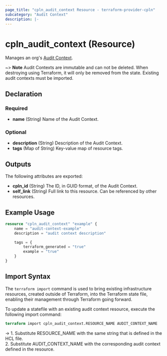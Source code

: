 ```yaml
---
page_title: "cpln_audit_context Resource - terraform-provider-cpln"
subcategory: "Audit Context"
description: |-
---
```


# cpln_audit_context (Resource)

Manages an org's [Audit Context](https://docs.controlplane.com/reference/auditctx).

~> **Note** Audit Contexts are immutable and can not be deleted. When destroying using Terraform, it will only be removed from the state. Existing audit contexts must be imported.

## Declaration

### Required

- **name** (String) Name of the Audit Context.

### Optional

- **description** (String) Description of the Audit Context.
- **tags** (Map of String) Key-value map of resource tags.

## Outputs

The following attributes are exported:

- **cpln_id** (String) The ID, in GUID format, of the Audit Context.
- **self_link** (String) Full link to this resource. Can be referenced by other resources.

## Example Usage

```terraform
resource "cpln_audit_context" "example" {
    name = "audit-context-example"
    description = "audit context description"

    tags = {
        terraform_generated = "true"
        example = "true"
    }
}
```

## Import Syntax

The `terraform import` command is used to bring existing infrastructure resources, created outside of Terraform, into the Terraform state file, enabling their management through Terraform going forward.

To update a statefile with an existing audit context resource, execute the following import command:

```terraform
terraform import cpln_audit_context.RESOURCE_NAME AUDIT_CONTEXT_NAME
```

-> 1. Substitute RESOURCE_NAME with the same string that is defined in the HCL file.<br/>2. Substitute AUDIT_CONTEXT_NAME with the corresponding audit context defined in the resource.
